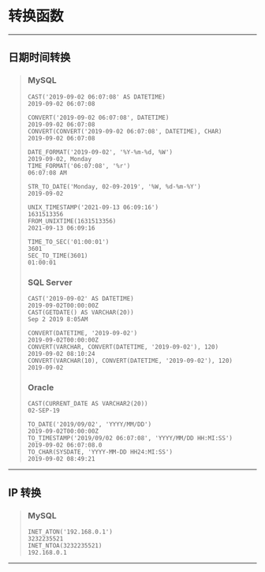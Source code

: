 # 转换函数

---
## 日期时间转换
>### MySQL
>```
>CAST('2019-09-02 06:07:08' AS DATETIME)                            2019-09-02 06:07:08
>
>CONVERT('2019-09-02 06:07:08', DATETIME)                           2019-09-02 06:07:08
>CONVERT(CONVERT('2019-09-02 06:07:08', DATETIME), CHAR)            2019-09-02 06:07:08
>
>DATE_FORMAT('2019-09-02', '%Y-%m-%d, %W')                          2019-09-02, Monday
>TIME_FORMAT('06:07:08', '%r')                                      06:07:08 AM
>
>STR_TO_DATE('Monday, 02-09-2019', '%W, %d-%m-%Y')                  2019-09-02
>
>UNIX_TIMESTAMP('2021-09-13 06:09:16')                              1631513356
>FROM_UNIXTIME(1631513356)                                          2021-09-13 06:09:16
>
>TIME_TO_SEC('01:00:01')                                            3601
>SEC_TO_TIME(3601)                                                  01:00:01
>```
>### SQL Server
>```
>CAST('2019-09-02' AS DATETIME)                                     2019-09-02T00:00:00Z
>CAST(GETDATE() AS VARCHAR(20))                                     Sep 2 2019 8:05AM
>
>CONVERT(DATETIME, '2019-09-02')                                    2019-09-02T00:00:00Z
>CONVERT(VARCHAR, CONVERT(DATETIME, '2019-09-02'), 120)             2019-09-02 08:10:24
>CONVERT(VARCHAR(10), CONVERT(DATETIME, '2019-09-02'), 120)         2019-09-02
>```
>### Oracle
>```
>CAST(CURRENT_DATE AS VARCHAR2(20))                                 02-SEP-19
>
>TO_DATE('2019/09/02', 'YYYY/MM/DD')                                2019-09-02T00:00:00Z
>TO_TIMESTAMP('2019/09/02 06:07:08', 'YYYY/MM/DD HH:MI:SS')         2019-09-02 06:07:08.0
>TO_CHAR(SYSDATE, 'YYYY-MM-DD HH24:MI:SS')                          2019-09-02 08:49:21
>```
---
## IP 转换
>### MySQL
>```
>INET_ATON('192.168.0.1')                                           3232235521
>INET_NTOA(3232235521)                                              192.168.0.1
>```
---
